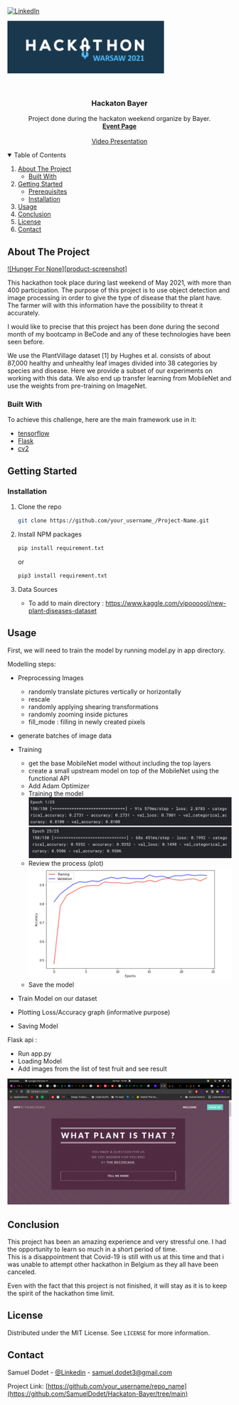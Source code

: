 
[![LinkedIn][linkedin-shield]](https://www.linkedin.com/in/samuel-dodet/)


![First Epoch](https://github.com/SamuelDodet/Hackaton-Bayer/blob/development/app/images/logo.png)
<!-- PROJECT LOGO -->
<br />
<p align="center">
    

  <h3 align="center">Hackaton Bayer</h3>

  <p align="center">
    Project done during the hackaton weekend organize by Bayer.
    <br />
    <a href="https://www.bayerhackathon.com/#"><strong> Event Page </strong></a>
    <br />
    <br />
    <a href="https://vimeo.com/556297205/d7d7c271d7">Video Presentation</a>

  </p>
</p>



<!-- TABLE OF CONTENTS -->
<details open="open">
  <summary>Table of Contents</summary>
  <ol>
    <li>
      <a href="#about-the-project">About The Project</a>
      <ul>
        <li><a href="#built-with">Built With</a></li>
      </ul>
    </li>
    <li>
      <a href="#getting-started">Getting Started</a>
      <ul>
        <li><a href="#prerequisites">Prerequisites</a></li>
        <li><a href="#installation">Installation</a></li>
      </ul>
    </li>
    <li><a href="#usage">Usage</a></li>
    <li><a href="#roadmap">Conclusion</a></li>
    <li><a href="#license">License</a></li>
    <li><a href="#contact">Contact</a></li>
  </ol>
</details>



<!-- ABOUT THE PROJECT -->
## About The Project

[![Hunger For None][product-screenshot]](https://github.com/SamuelDodet/Hackaton-Bayer/blob/development/app/images/logo2.png)

This hackathon took place during last weekend of May 2021, with more than 400 participation. 
The purpose of this project is to use object detection 
and image processing in order to give the type of disease that the plant have. The farmer will with this information
have the possibility to threat it accurately.

I would like to precise that this project has been done during the second month of my bootcamp
in BeCode and any of these technologies have been seen before.

We use the PlantVillage dataset [1] by Hughes et al. consists of about 87,000 healthy and unhealthy leaf images divided 
into 38 categories by species and disease. Here we provide a subset of our experiments on working with this data. 
We also end up transfer learning from MobileNet and use the weights from pre-training on ImageNet.




### Built With

To achieve this challenge, here are the main framework use in it:

* [tensorflow](https://www.tensorflow.org/)
* [Flask](https://flask.palletsprojects.com/en/2.0.x/)
* [cv2](https://opencv.org/)



<!-- GETTING STARTED -->
## Getting Started



### Installation


1. Clone the repo
   ```sh
   git clone https://github.com/your_username_/Project-Name.git
   ```
2. Install NPM packages
   ```sh
   pip install requirement.txt
   ```
   or
   ```sh
   pip3 install requirement.txt
   ```
3. Data Sources
   
    * To add to main directory : https://www.kaggle.com/vipoooool/new-plant-diseases-dataset



<!-- USAGE EXAMPLES -->
## Usage

First, we will need to train the model by running model.py in app directory. 

Modelling steps:
   * Preprocessing Images
     * randomly translate pictures vertically or horizontally
      * rescale
      * randomly applying shearing transformations
      * randomly zooming inside pictures
      * fill_mode : filling in newly created pixels
   * generate batches of image data 
     
   * Training
     * get the base MobileNet model without including the top layers
      * create a small upstream model on top of the MobileNet using the functional API
      * Add Adam Optimizer
      * Training the model
      ![First Epoch](https://github.com/SamuelDodet/Hackaton-Bayer/blob/development/app/images/epoch1.png)
        ![Last Epoch](https://github.com/SamuelDodet/Hackaton-Bayer/blob/development/app/images/epoch25.png)
      * Review the process (plot)
        ![review](https://github.com/SamuelDodet/Hackaton-Bayer/blob/development/app/images/review.png)
      * Save the model    
   * Train Model on our dataset
   * Plotting Loss/Accuracy graph (informative purpose)
   * Saving Model

Flask api :

   * Run app.py
   * Loading Model
   * Add images from the list of test fruit and see result

![review](https://github.com/SamuelDodet/Hackaton-Bayer/blob/development/app/images/SPOILER_Capture_decran_de_2021-05-29_16-50-28.png)




<!-- ROADMAP -->
## Conclusion

This project has been an amazing experience and very stressful one. I had the opportunity to learn
so much in a short period of time.  
This is a disappointment that Covid-19 is still with us at this time and that i was unable to attempt 
other hackathon in Belgium as they all have been canceled.

Even with the fact that this project is not finished, it will stay as it is to keep the spirit of the
hackathon time limit.




<!-- LICENSE -->
## License

Distributed under the MIT License. See `LICENSE` for more information.



<!-- CONTACT -->
## Contact

Samuel Dodet - [@Linkedin](https://www.linkedin.com/in/samuel-dodet/) - samuel.dodet3@gmail.com

Project Link: [https://github.com/your_username/repo_name](https://github.com/SamuelDodet/Hackaton-Bayer/tree/main)

[linkedin-shield]: https://img.shields.io/badge/-LinkedIn-black.svg?style=for-the-badge&logo=linkedin&colorB=555
